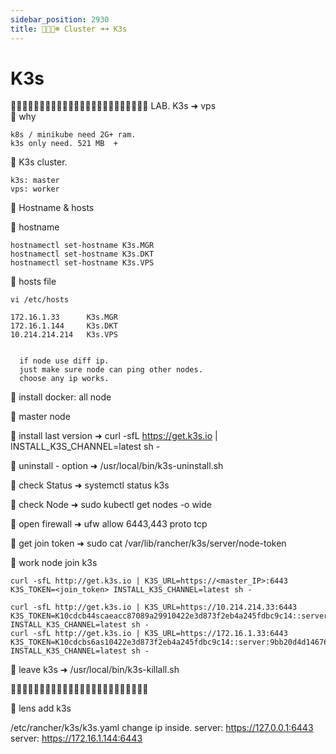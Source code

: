 ```yaml
---
sidebar_position: 2930
title: 🎪🎪🐬☸️ Cluster ➜➜ K3s
---
```


# K3s




🔵🔵🔵🔵🔵🔵🔵🔵🔵🔵🔵🔵🔵🔵🔵🔵🔵🔵🔵🔵🔵🔵🔵🔵  LAB. K3s ➜ vps  
🔵 why  

    k8s / minikube need 2G+ ram. 
    k3s only need. 521 MB  + 


🔵 K3s cluster.

    k3s: master
    vps: worker



🔵 Hostname & hosts 

  🔶 hostname 

    hostnamectl set-hostname K3s.MGR
    hostnamectl set-hostname K3s.DKT
    hostnamectl set-hostname K3s.VPS


  🔶 hosts file 

    vi /etc/hosts

    172.16.1.33      K3s.MGR
    172.16.1.144     K3s.DKT
    10.214.214.214   K3s.VPS


      if node use diff ip.  
      just make sure node can ping other nodes.
      choose any ip works.


🔵 install docker:  all node 



🔵 master node

  🔶 install last version   ➜    curl -sfL https://get.k3s.io | INSTALL_K3S_CHANNEL=latest sh -  
  
  🔶 uninstall   - option   ➜    /usr/local/bin/k3s-uninstall.sh

  🔶 check  Status          ➜    systemctl status k3s
  
  🔶 check  Node            ➜    sudo kubectl get nodes -o wide

  🔶 open firewall          ➜    ufw allow 6443,443 proto tcp

  🔶 get join token         ➜    sudo cat /var/lib/rancher/k3s/server/node-token



🔵 work node join k3s 

    curl -sfL http://get.k3s.io | K3S_URL=https://<master_IP>:6443 K3S_TOKEN=<join_token> INSTALL_K3S_CHANNEL=latest sh - 

    curl -sfL http://get.k3s.io | K3S_URL=https://10.214.214.33:6443 K3S_TOKEN=K10cdcb44scaeacc87089a29910422e3d873f2eb4a245fdbc9c14::server:9bb20d4d146766c028555f520af8c243 INSTALL_K3S_CHANNEL=latest sh - 
    curl -sfL http://get.k3s.io | K3S_URL=https://172.16.1.33:6443 K3S_TOKEN=K10cdcbs6as10422e3d873f2eb4a245fdbc9c14::server:9bb20d4d146766c028555f520af8c243 INSTALL_K3S_CHANNEL=latest sh - 


  🔶 leave k3s   ➜     /usr/local/bin/k3s-killall.sh






🔵🔵🔵🔵🔵🔵🔵🔵🔵🔵🔵🔵🔵🔵🔵🔵🔵🔵🔵🔵🔵🔵🔵🔵 

🔵 lens add k3s 

  /etc/rancher/k3s/k3s.yaml
    change ip inside. 
      server: https://127.0.0.1:6443
      server: https://172.16.1.144:6443



